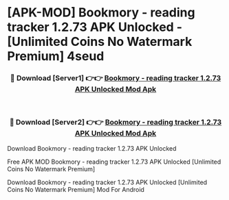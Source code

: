 # [APK-MOD] Bookmory - reading tracker 1.2.73 APK Unlocked - [Unlimited Coins No Watermark Premium] 4seud



<div align="center">
<h3>🔴 Download [Server1] 👉👉 <a href="https://momento.my/?title=Bookmory_-_reading_tracker_1.2.73_APK_Unlocked">Bookmory - reading tracker 1.2.73 APK Unlocked Mod Apk</a></h3><br>

<h3>🔴 Download [Server2] 👉👉 <a href="https://momento.my/?title=Bookmory_-_reading_tracker_1.2.73_APK_Unlocked">Bookmory - reading tracker 1.2.73 APK Unlocked Mod Apk</a></h3>
</div>



Download Bookmory - reading tracker 1.2.73 APK Unlocked 

Free APK MOD Bookmory - reading tracker 1.2.73 APK Unlocked [Unlimited Coins No Watermark Premium]

Download Bookmory - reading tracker 1.2.73 APK Unlocked [Unlimited Coins No Watermark Premium] Mod For Android
